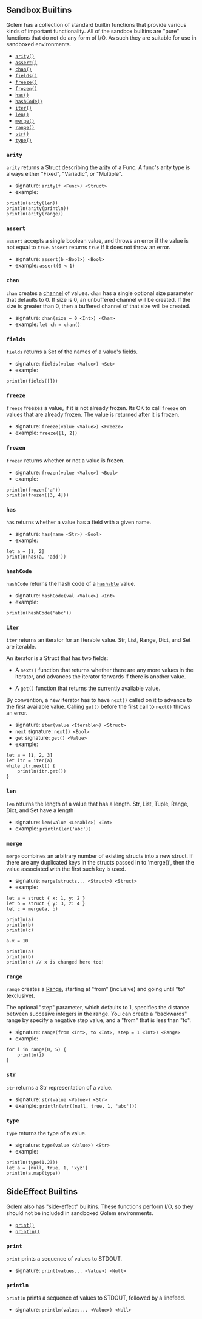 
## Sandbox Builtins

Golem has a collection of standard builtin functions that provide
various kinds of important functionality. All of the sandbox builtins
are "pure" functions that do not do any form of I/O. As such they
are suitable for use in sandboxed environments.

* [`arity()`](#arity)
* [`assert()`](#assert)
* [`chan()`](#chan)
* [`fields()`](#fields)
* [`freeze()`](#freeze)
* [`frozen()`](#frozen)
* [`has()`](#has)
* [`hashCode()`](#hashcode)
* [`iter()`](#iter)
* [`len()`](#len)
* [`merge()`](#merge)
* [`range()`](#range)
* [`str()`](#str)
* [`type()`](#type)

### `arity`

`arity` returns a Struct describing the [arity](https://en.wikipedia.org/wiki/Arity) of a Func.
A func's arity type is always either "Fixed", "Variadic", or "Multiple".

* signature: `arity(f <Func>) <Struct>`
* example:

```
println(arity(len))
println(arity(println))
println(arity(range))
```

### `assert`

`assert` accepts a single boolean value, and throws an error
if the value is not equal to `true`.  `assert` returns `true`
if it does not throw an error.

* signature: `assert(b <Bool>) <Bool>`
* example: `assert(0 < 1)`

### `chan`

`chan` creates a [channel](chan.html) of values.  `chan` has a single optional size parameter that
defaults to 0.  If size is 0, an unbuffered channel will be created.
If the size is greater than 0, then a buffered channel of that size will be created.

* signature: `chan(size = 0 <Int>) <Chan>`
* example: `let ch = chan()`

### `fields`

`fields` returns a Set of the names of a value's fields.

* signature: `fields(value <Value>) <Set>`
* example:

```
println(fields([]))
```

### `freeze`

`freeze` freezes a value, if it is not already frozen.  Its OK to call `freeze`
on values that are already frozen.  The value is returned after it is frozen.

* signature: `freeze(value <Value>) <Freeze>`
* example: `freeze([1, 2])`

### `frozen`

`frozen` returns whether or not a value is frozen.

* signature: `frozen(value <Value>) <Bool>`
* example:

```
println(frozen('a'))
println(frozen([3, 4]))
```

### `has`

`has` returns whether a value has a field with a given name.

* signature: `has(name <Str>) <Bool>`
* example:

```
let a = [1, 2]
println(has(a, 'add'))
```

### `hashCode`

`hashCode` returns the hash code of a [`hashable`](interfaces.html#hashable) value.

* signature: `hashCode(val <Value>) <Int>`
* example:

```
println(hashCode('abc'))
```

### `iter`

`iter` returns an iterator for an Iterable value.  Str, List, Range, Dict,
and Set are iterable.

An iterator is a Struct that has two fields:

* A `next()` function that
returns whether there are any more values in the iterator,
and advances the iterator forwards if there is another value.

* A `get()` function that returns the currently available value.

By convention, a new iterator has to have `next()` called on it to advance
to the first available value. Calling `get()` before the first call to `next()`
throws an error.

* signature: `iter(value <Iterable>) <Struct>`
* `next` signature: `next() <Bool>`
* `get` signature: `get() <Value>`
* example:

```
let a = [1, 2, 3]
let itr = iter(a)
while itr.next() {
    println(itr.get())
}
```

### `len`

`len` returns the length of a value that has a length.  Str, List, Tuple, Range, Dict,
and Set have a length

* signature: `len(value <Lenable>) <Int>`
* example: `println(len('abc'))`

### `merge`

`merge` combines an arbitrary number of existing structs into a new struct.  If
there are any duplicated keys in the structs passed in to 'merge()', then the
value associated with the first such key is used.

* signature: `merge(structs... <Struct>) <Struct>`
* example:

```
let a = struct { x: 1, y: 2 }
let b = struct { y: 3, z: 4 }
let c = merge(a, b)

println(a)
println(b)
println(c)

a.x = 10

println(a)
println(b)
println(c) // x is changed here too!
```

### `range`

`range` creates a [Range](range.html), starting at "from" (inclusive) and going until
"to" (exclusive).

The optional "step" parameter, which defaults to 1,
specifies the distance between succesive integers in the range.  You can
create a "backwards" range by specify a negative step value, and a "from"
that is less than "to".

* signature: `range(from <Int>, to <Int>, step = 1 <Int>) <Range>`
* example:

```
for i in range(0, 5) {
    println(i)
}
```

### `str`

`str` returns a Str representation of a value.

* signature: `str(value <Value>) <Str>`
* example: `println(str([null, true, 1, 'abc']))`

### `type`

`type` returns the type of a value.

* signature: `type(value <Value>) <Str>`
* example:

```
println(type(1.23))
let a = [null, true, 1, 'xyz']
println(a.map(type))
```


## SideEffect Builtins

Golem also has "side-effect" builtins.  These functions
perform I/O, so they should not be included in sandboxed Golem
environments.

* [`print()`](#print)
* [`println()`](#println)

### `print`

`print` prints a sequence of values to STDOUT.

* signature: `print(values... <Value>) <Null>`

### `println`

`println` prints a sequence of values to STDOUT, followed by a linefeed.

* signature: `println(values... <Value>) <Null>`


